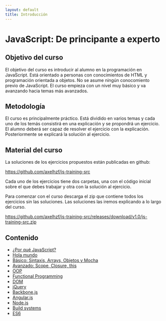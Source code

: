 ```yaml
---
layout: default
title: Introducción
---
```


# JavaScript: De principante a experto

## Objetivo del curso

El objetivo del curso es introducir al alumno en la programación en JavaScript. Está orientado a personas con conocimientos de HTML y programación orientada a objetos. No se asume ningún conocomiento previo de JavaScript. El curso empieza con un nivel muy básico y va avanzando hacia temas más avanzados.

## Metodología

El curso es principalmente práctico. Está dividido en varios temas y cada uno de los temás consistirá en una explicación y se propondrá un ejercicio. El alumno deberá ser capaz de resolver el ejercicio con la explicación. Posteriormente se explicará la solución al ejercicio.

## Material del curso

La soluciones de los ejercicios propuestos están publicadas en github:

https://github.com/axelhzf/js-training-src

Cada uno de los ejercicios tiene dos carpetas, una con el código inicial sobre el que debes trabajar y otra con la solución al ejercicio.

Para comenzar con el curso descarga el zip que contiene todos los ejercicios sin las soluciones. Las soluciones las iremos explicando a lo largo del curso.

https://github.com/axelhzf/js-training-src/releases/download/v1.0/js-training-src.zip


## Contenido

* [¿Por qué JavaScript?](why.html)
* [Hola mundo](helloWorld.html)
* [Básico: Sintaxis, Arrays, Objetos y Mocha](basic.html)
* [Avanzado: Scope, Closure, this](advanced.html)
* [OOP](oop.html)
* [Functional Programming](functional.html)
* [DOM](dom.html)
* [jQuery](jquery.html)
* [Backbone.js](backbone.html)
* [Angular.js](angular.html)
* [Node.js](node.html)
* [Build systems](gulp.html)
* [ES6](es6.html)
